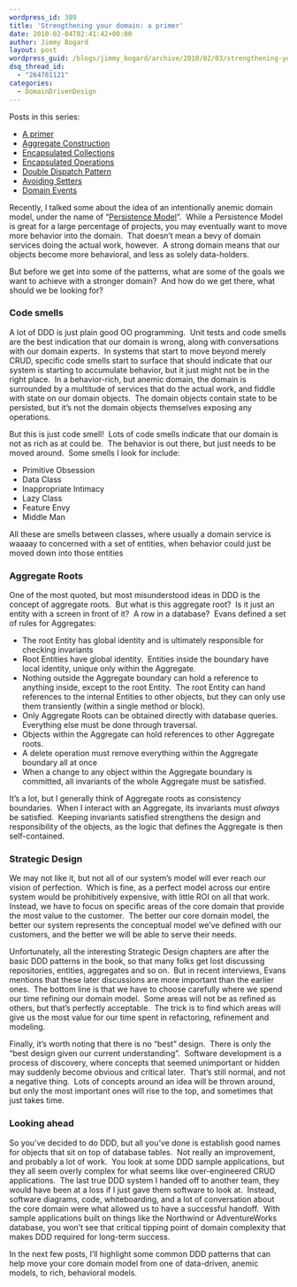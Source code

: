 ```yaml
---
wordpress_id: 389
title: 'Strengthening your domain: a primer'
date: 2010-02-04T02:41:42+00:00
author: Jimmy Bogard
layout: post
wordpress_guid: /blogs/jimmy_bogard/archive/2010/02/03/strengthening-your-domain-a-primer.aspx
dsq_thread_id:
  - "264781121"
categories:
  - DomainDrivenDesign
---
```

Posts in this series:

  * [A primer](http://www.lostechies.com/blogs/jimmy_bogard/archive/2010/02/03/strengthening-your-domain-a-primer.aspx)
  * [Aggregate Construction](http://www.lostechies.com/blogs/jimmy_bogard/archive/2010/02/23/strengthening-your-domain-aggregate-construction.aspx)
  * [Encapsulated Collections](http://www.lostechies.com/blogs/jimmy_bogard/archive/2010/03/10/strengthening-your-domain-encapsulated-collections.aspx)
  * [Encapsulated Operations](http://www.lostechies.com/blogs/jimmy_bogard/archive/2010/03/24/strengthening-your-domain-encapsulating-operations.aspx)
  * [Double Dispatch Pattern](http://www.lostechies.com/blogs/jimmy_bogard/archive/2010/03/30/strengthening-your-domain-the-double-dispatch-pattern.aspx)
  * [Avoiding Setters](http://www.lostechies.com/blogs/jimmy_bogard/archive/2010/03/31/strengthening-your-domain-avoiding-setters.aspx)
  * [Domain Events](http://www.lostechies.com/blogs/jimmy_bogard/archive/2010/04/08/strengthening-your-domain-domain-events.aspx)

Recently, I talked some about the idea of an intentionally anemic domain model, under the name of “[Persistence Model](http://www.lostechies.com/blogs/jimmy_bogard/archive/2009/12/03/persistence-model-and-domain-anemia.aspx)”.&#160; While a Persistence Model is great for a large percentage of projects, you may eventually want to move more behavior into the domain.&#160; That doesn’t mean a bevy of domain services doing the actual work, however.&#160; A strong domain means that our objects become more behavioral, and less as solely data-holders.

But before we get into some of the patterns, what are some of the goals we want to achieve with a stronger domain?&#160; And how do we get there, what should we be looking for?

### Code smells

A lot of DDD is just plain good OO programming.&#160; Unit tests and code smells are the best indication that our domain is wrong, along with conversations with our domain experts.&#160; In systems that start to move beyond merely CRUD, specific code smells start to surface that should indicate that our system is starting to accumulate behavior, but it just might not be in the right place.&#160; In a behavior-rich, but anemic domain, the domain is surrounded by a multitude of services that do the actual work, and fiddle with state on our domain objects.&#160; The domain objects contain state to be persisted, but it’s not the domain objects themselves exposing any operations.

But this is just code smell!&#160; Lots of code smells indicate that our domain is not as rich as at could be.&#160; The behavior is out there, but just needs to be moved around.&#160; Some smells I look for include:

  * Primitive Obsession 
  * Data Class 
  * Inappropriate Intimacy 
  * Lazy Class 
  * Feature Envy 
  * Middle Man 

All these are smells between classes, where usually a domain service is waaaay to concerned with a set of entities, when behavior could just be moved down into those entities

### 

### Aggregate Roots

One of the most quoted, but most misunderstood ideas in DDD is the concept of aggregate roots.&#160; But what is this aggregate root?&#160; Is it just an entity with a screen in front of it?&#160; A row in a database?&#160; Evans defined a set of rules for Aggregates:

  * The root Entity has global identity and is ultimately responsible for checking invariants 
  * Root Entities have global identity.&#160; Entities inside the boundary have local identity, unique only within the Aggregate. 
  * Nothing outside the Aggregate boundary can hold a reference to anything inside, except to the root Entity.&#160; The root Entity can hand references to the internal Entities to other objects, but they can only use them transiently (within a single method or block). 
  * Only Aggregate Roots can be obtained directly with database queries.&#160; Everything else must be done through traversal. 
  * Objects within the Aggregate can hold references to other Aggregate roots. 
  * A delete operation must remove everything within the Aggregate boundary all at once 
  * When a change to any object within the Aggregate boundary is committed, all invariants of the whole Aggregate must be satisfied. 

It’s a lot, but I generally think of Aggregate roots as consistency boundaries.&#160; When I interact with an Aggregate, its invariants must _always_ be satisfied.&#160; Keeping invariants satisfied strengthens the design and responsibility of the objects, as the logic that defines the Aggregate is then self-contained.

### Strategic Design

We may not like it, but not all of our system’s model will ever reach our vision of perfection.&#160; Which is fine, as a perfect model across our entire system would be prohibitively expensive, with little ROI on all that work.&#160; Instead, we have to focus on specific areas of the core domain that provide the most value to the customer.&#160; The better our core domain model, the better our system represents the conceptual model we’ve defined with our customers, and the better we will be able to serve their needs.

Unfortunately, all the interesting Strategic Design chapters are after the basic DDD patterns in the book, so that many folks get lost discussing repositories, entities, aggregates and so on.&#160; But in recent interviews, Evans mentions that these later discussions are more important than the earlier ones.&#160; The bottom line is that we have to choose carefully where we spend our time refining our domain model.&#160; Some areas will not be as refined as others, but that’s perfectly acceptable.&#160; The trick is to find which areas will give us the most value for our time spent in refactoring, refinement and modeling.

Finally, it’s worth noting that there is no “best” design.&#160; There is only the “best design given our current understanding”.&#160; Software development is a process of discovery, where concepts that seemed unimportant or hidden may suddenly become obvious and critical later.&#160; That’s still normal, and not a negative thing.&#160; Lots of concepts around an idea will be thrown around, but only the most important ones will rise to the top, and sometimes that just takes time.

### Looking ahead

So you’ve decided to do DDD, but all you’ve done is establish good names for objects that sit on top of database tables.&#160; Not really an improvement, and probably a lot of work.&#160; You look at some DDD sample applications, but they all seem overly complex for what seems like over-engineered CRUD applications.&#160; The last true DDD system I handed off to another team, they would have been at a loss if I just gave them software to look at.&#160; Instead, software diagrams, code, whiteboarding, and a lot of conversation about the core domain were what allowed us to have a successful handoff.&#160; With sample applications built on things like the Northwind or AdventureWorks database, you won’t see that critical tipping point of domain complexity that makes DDD required for long-term success.

In the next few posts, I’ll highlight some common DDD patterns that can help move your core domain model from one of data-driven, anemic models, to rich, behavioral models.